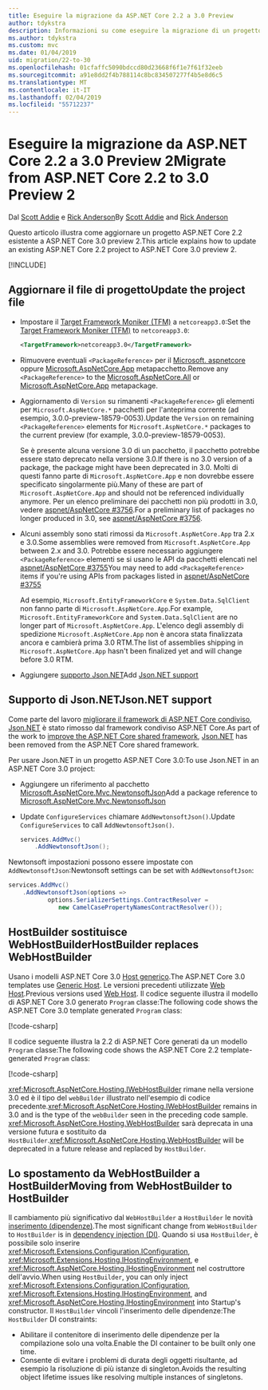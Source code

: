 ```yaml
---
title: Eseguire la migrazione da ASP.NET Core 2.2 a 3.0 Preview
author: tdykstra
description: Informazioni su come eseguire la migrazione di un progetto ASP.NET Core 2.2 in ASP.NET Core 3.0.
ms.author: tdykstra
ms.custom: mvc
ms.date: 01/04/2019
uid: migration/22-to-30
ms.openlocfilehash: 01cfaffc5090bdccd80d23668f6f1e7f61f32eeb
ms.sourcegitcommit: a91e8dd2f4b788114c8bc834507277f4b5e8d6c5
ms.translationtype: MT
ms.contentlocale: it-IT
ms.lasthandoff: 02/04/2019
ms.locfileid: "55712237"
---
```

# <a name="migrate-from-aspnet-core-22-to-30-preview-2"></a><span data-ttu-id="8116b-103">Eseguire la migrazione da ASP.NET Core 2.2 a 3.0 Preview 2</span><span class="sxs-lookup"><span data-stu-id="8116b-103">Migrate from ASP.NET Core 2.2 to 3.0 Preview 2</span></span>

<span data-ttu-id="8116b-104">Dal [Scott Addie](https://github.com/scottaddie) e [Rick Anderson](https://twitter.com/RickAndMSFT)</span><span class="sxs-lookup"><span data-stu-id="8116b-104">By [Scott Addie](https://github.com/scottaddie) and [Rick Anderson](https://twitter.com/RickAndMSFT)</span></span>

<span data-ttu-id="8116b-105">Questo articolo illustra come aggiornare un progetto ASP.NET Core 2.2 esistente a ASP.NET Core 3.0 preview 2.</span><span class="sxs-lookup"><span data-stu-id="8116b-105">This article explains how to update an existing ASP.NET Core 2.2 project to ASP.NET Core 3.0 preview 2.</span></span>

[!INCLUDE[](~/includes/net-core-prereqs-all-3.0.md)]

## <a name="update-the-project-file"></a><span data-ttu-id="8116b-106">Aggiornare il file di progetto</span><span class="sxs-lookup"><span data-stu-id="8116b-106">Update the project file</span></span>

* <span data-ttu-id="8116b-107">Impostare il [Target Framework Moniker (TFM)](/dotnet/standard/frameworks#referring-to-frameworks) a `netcoreapp3.0`:</span><span class="sxs-lookup"><span data-stu-id="8116b-107">Set the [Target Framework Moniker (TFM)](/dotnet/standard/frameworks#referring-to-frameworks) to `netcoreapp3.0`:</span></span>

  ```xml
  <TargetFramework>netcoreapp3.0</TargetFramework>
  ```

* <span data-ttu-id="8116b-108">Rimuovere eventuali `<PackageReference>` per il [Microsoft. aspnetcore](xref:fundamentals/metapackage) oppure [Microsoft.AspNetCore.App](xref:fundamentals/metapackage-app) metapacchetto.</span><span class="sxs-lookup"><span data-stu-id="8116b-108">Remove any `<PackageReference>` to the [Microsoft.AspNetCore.All](xref:fundamentals/metapackage) or [Microsoft.AspNetCore.App](xref:fundamentals/metapackage-app) metapackage.</span></span>

* <span data-ttu-id="8116b-109">Aggiornamento di `Version` su rimanenti `<PackageReference>` gli elementi per `Microsoft.AspNetCore.*` pacchetti per l'anteprima corrente (ad esempio, 3.0.0-preview-18579-0053).</span><span class="sxs-lookup"><span data-stu-id="8116b-109">Update the `Version` on remaining `<PackageReference>` elements for `Microsoft.AspNetCore.*` packages to the current preview (for example, 3.0.0-preview-18579-0053).</span></span>

  <span data-ttu-id="8116b-110">Se è presente alcuna versione 3.0 di un pacchetto, il pacchetto potrebbe essere stato deprecato nella versione 3.0.</span><span class="sxs-lookup"><span data-stu-id="8116b-110">If there is no 3.0 version of a package, the package might have been deprecated in 3.0.</span></span> <span data-ttu-id="8116b-111">Molti di questi fanno parte di `Microsoft.AspNetCore.App` e non dovrebbe essere specificato singolarmente più.</span><span class="sxs-lookup"><span data-stu-id="8116b-111">Many of these are part of `Microsoft.AspNetCore.App` and should not be referenced individually anymore.</span></span> <span data-ttu-id="8116b-112">Per un elenco preliminare dei pacchetti non più prodotti in 3.0, vedere [aspnet/AspNetCore #3756](https://github.com/aspnet/AspNetCore/issues/3756).</span><span class="sxs-lookup"><span data-stu-id="8116b-112">For a preliminary list of packages no longer produced in 3.0, see [aspnet/AspNetCore #3756](https://github.com/aspnet/AspNetCore/issues/3756).</span></span>

* <span data-ttu-id="8116b-113">Alcuni assembly sono stati rimossi da `Microsoft.AspNetCore.App` tra 2.x e 3.0.</span><span class="sxs-lookup"><span data-stu-id="8116b-113">Some assemblies were removed from `Microsoft.AspNetCore.App` between 2.x and 3.0.</span></span> <span data-ttu-id="8116b-114">Potrebbe essere necessario aggiungere `<PackageReference>` elementi se si usano le API da pacchetti elencati nel [aspnet/AspNetCore #3755](https://github.com/aspnet/AspNetCore/issues/3755)</span><span class="sxs-lookup"><span data-stu-id="8116b-114">You may need to add `<PackageReference>` items if you're using APIs from packages listed in [aspnet/AspNetCore #3755](https://github.com/aspnet/AspNetCore/issues/3755)</span></span>

  <span data-ttu-id="8116b-115">Ad esempio, `Microsoft.EntityFrameworkCore` e `System.Data.SqlClient` non fanno parte di `Microsoft.AspNetCore.App`.</span><span class="sxs-lookup"><span data-stu-id="8116b-115">For example, `Microsoft.EntityFrameworkCore` and `System.Data.SqlClient` are no longer part of `Microsoft.AspNetCore.App`.</span></span> <span data-ttu-id="8116b-116">L'elenco degli assembly di spedizione `Microsoft.AspNetCore.App` non è ancora stata finalizzata ancora e cambierà prima 3.0 RTM.</span><span class="sxs-lookup"><span data-stu-id="8116b-116">The list of assemblies shipping in `Microsoft.AspNetCore.App` hasn't been finalized yet and will change before 3.0 RTM.</span></span>

* <span data-ttu-id="8116b-117">Aggiungere [supporto Json.NET](#json)</span><span class="sxs-lookup"><span data-stu-id="8116b-117">Add [Json.NET support](#json)</span></span>

<a name="json"></a>

## <a name="jsonnet-support"></a><span data-ttu-id="8116b-118">Supporto di Json.NET</span><span class="sxs-lookup"><span data-stu-id="8116b-118">Json.NET support</span></span>

<span data-ttu-id="8116b-119">Come parte del lavoro [migliorare il framework di ASP.NET Core condiviso](https://blogs.msdn.microsoft.com/webdev/2018/10/29/a-first-look-at-changes-coming-in-asp-net-core-3-0/), [Json.NET](https://www.newtonsoft.com/json/help/html/Introduction.htm) è stato rimosso dal framework condiviso ASP.NET Core.</span><span class="sxs-lookup"><span data-stu-id="8116b-119">As part of the work to [improve the ASP.NET Core shared framework](https://blogs.msdn.microsoft.com/webdev/2018/10/29/a-first-look-at-changes-coming-in-asp-net-core-3-0/), [Json.NET](https://www.newtonsoft.com/json/help/html/Introduction.htm) has been removed from the ASP.NET Core shared framework.</span></span>

<span data-ttu-id="8116b-120">Per usare Json.NET in un progetto ASP.NET Core 3.0:</span><span class="sxs-lookup"><span data-stu-id="8116b-120">To use Json.NET in an ASP.NET Core 3.0 project:</span></span>

- <span data-ttu-id="8116b-121">Aggiungere un riferimento al pacchetto [Microsoft.AspNetCore.Mvc.NewtonsoftJson](https://nuget.org/packages/Microsoft.AspNetCore.Mvc.NewtonsoftJson)</span><span class="sxs-lookup"><span data-stu-id="8116b-121">Add a package reference to [Microsoft.AspNetCore.Mvc.NewtonsoftJson](https://nuget.org/packages/Microsoft.AspNetCore.Mvc.NewtonsoftJson)</span></span>
- <span data-ttu-id="8116b-122">Update `ConfigureServices` chiamare `AddNewtonsoftJson()`.</span><span class="sxs-lookup"><span data-stu-id="8116b-122">Update `ConfigureServices` to call `AddNewtonsoftJson()`.</span></span>

    ```csharp
    services.AddMvc()
        .AddNewtonsoftJson();
    ```

<span data-ttu-id="8116b-123">Newtonsoft impostazioni possono essere impostate con `AddNewtonsoftJson`:</span><span class="sxs-lookup"><span data-stu-id="8116b-123">Newtonsoft settings can be set with `AddNewtonsoftJson`:</span></span>

  ```csharp
  services.AddMvc()
      .AddNewtonsoftJson(options => 
             options.SerializerSettings.ContractResolver = 
                new CamelCasePropertyNamesContractResolver());
  ```

## <a name="hostbuilder-replaces-webhostbuilder"></a><span data-ttu-id="8116b-124">HostBuilder sostituisce WebHostBuilder</span><span class="sxs-lookup"><span data-stu-id="8116b-124">HostBuilder replaces WebHostBuilder</span></span>

<span data-ttu-id="8116b-125">Usano i modelli ASP.NET Core 3.0 [Host generico](xref:fundamentals/host/generic-host).</span><span class="sxs-lookup"><span data-stu-id="8116b-125">The ASP.NET Core 3.0 templates use [Generic Host](xref:fundamentals/host/generic-host).</span></span> <span data-ttu-id="8116b-126">Le versioni precedenti utilizzate [Web Host](xref:fundamentals/host/web-host).</span><span class="sxs-lookup"><span data-stu-id="8116b-126">Previous versions used [Web Host](xref:fundamentals/host/web-host).</span></span> <span data-ttu-id="8116b-127">Il codice seguente illustra il modello di ASP.NET Core 3.0 generato `Program` classe:</span><span class="sxs-lookup"><span data-stu-id="8116b-127">The following code shows the ASP.NET Core 3.0 template generated `Program` class:</span></span>

[!code-csharp[](22-to-30/samples/Program.cs?name=snippet)]

<span data-ttu-id="8116b-128">Il codice seguente illustra la 2.2 di ASP.NET Core generati da un modello `Program` classe:</span><span class="sxs-lookup"><span data-stu-id="8116b-128">The following code shows the ASP.NET Core 2.2 template-generated `Program` class:</span></span>

[!code-csharp[](22-to-30/samples/Program2.2.cs?name=snippet)]

<span data-ttu-id="8116b-129"><xref:Microsoft.AspNetCore.Hosting.IWebHostBuilder> rimane nella versione 3.0 ed è il tipo del `webBuilder` illustrato nell'esempio di codice precedente.</span><span class="sxs-lookup"><span data-stu-id="8116b-129"><xref:Microsoft.AspNetCore.Hosting.IWebHostBuilder> remains in 3.0 and is the type of the `webBuilder` seen in the preceding code sample.</span></span> <span data-ttu-id="8116b-130"><xref:Microsoft.AspNetCore.Hosting.WebHostBuilder> sarà deprecata in una versione futura e sostituito da `HostBuilder`.</span><span class="sxs-lookup"><span data-stu-id="8116b-130"><xref:Microsoft.AspNetCore.Hosting.WebHostBuilder> will be deprecated in a future release and replaced by `HostBuilder`.</span></span>

## <a name="moving-from-webhostbuilder-to-hostbuilder"></a><span data-ttu-id="8116b-131">Lo spostamento da WebHostBuilder a HostBuilder</span><span class="sxs-lookup"><span data-stu-id="8116b-131">Moving from WebHostBuilder to HostBuilder</span></span>

<span data-ttu-id="8116b-132">Il cambiamento più significativo dal `WebHostBuilder` a `HostBuilder` le novità [inserimento (dipendenze)](xref:fundamentals/dependency-injection).</span><span class="sxs-lookup"><span data-stu-id="8116b-132">The most significant change from `WebHostBuilder` to `HostBuilder` is in [dependency injection (DI)](xref:fundamentals/dependency-injection).</span></span> <span data-ttu-id="8116b-133">Quando si usa `HostBuilder`, è possibile solo inserire <xref:Microsoft.Extensions.Configuration.IConfiguration>, <xref:Microsoft.Extensions.Hosting.IHostingEnvironment>, e <xref:Microsoft.AspNetCore.Hosting.IHostingEnvironment> nel costruttore dell'avvio.</span><span class="sxs-lookup"><span data-stu-id="8116b-133">When using `HostBuilder`, you can only inject <xref:Microsoft.Extensions.Configuration.IConfiguration>, <xref:Microsoft.Extensions.Hosting.IHostingEnvironment>, and <xref:Microsoft.AspNetCore.Hosting.IHostingEnvironment> into Startup's constructor.</span></span> <span data-ttu-id="8116b-134">Il `HostBuilder` vincoli l'inserimento delle dipendenze:</span><span class="sxs-lookup"><span data-stu-id="8116b-134">The `HostBuilder` DI constraints:</span></span>

* <span data-ttu-id="8116b-135">Abilitare il contenitore di inserimento delle dipendenze per la compilazione solo una volta.</span><span class="sxs-lookup"><span data-stu-id="8116b-135">Enable the DI container to be built only one time.</span></span>
* <span data-ttu-id="8116b-136">Consente di evitare i problemi di durata degli oggetti risultante, ad esempio la risoluzione di più istanze di singleton.</span><span class="sxs-lookup"><span data-stu-id="8116b-136">Avoids the resulting object lifetime issues like resolving multiple instances of singletons.</span></span>
